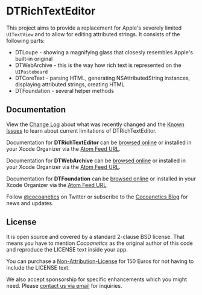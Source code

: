 DTRichTextEditor
================

This project aims to provide a replacement for Apple's severely limited `UITextView` and to allow for editing attributed strings. It consists of the following parts:

- DTLoupe - showing a magnifying glass that closesly resembles Apple's built-in original
- DTWebArchive - this is the way how rich text is represented on the `UIPasteboard`
- DTCoreText - parsing HTML, generating NSAttributedString instances, displaying attributed strings, creating HTML
- DTFoundation - several helper methods

Documentation
-------------

View the [Change Log](https://docs.cocoanetics.com/DTRichTextEditor/docs/Change%20Log.html) about what was recently changed and the [Known Issues](https://docs.cocoanetics.com/DTRichTextEditor/docs/Known%20Issues.html) to learn about current limitations of DTRichTextEditor.

Documentation for **DTRichTextEditor** can be [browsed online](https://docs.cocoanetics.com/DTRichTextEditor) or installed in your Xcode Organizer via the [Atom Feed URL](https://docs.cocoanetics.com/DTRichTextEditor/DTRichTextEditor.atom).

Documentation for **DTWebArchive** can be [browsed online](http://cocoanetics.github.com/DTWebArchive) or installed in your Xcode Organizer via the [Atom Feed URL](http://cocoanetics.github.com/DTWebArchive/DTWebArchive.atom).

Documentation for **DTFoundation** can be [browsed online](http://cocoanetics.github.com/DTFoundation) or installed in your Xcode Organizer via the [Atom Feed URL](http://cocoanetics.github.com/DTFoundation/DTFoundation.atom).

Follow [@cocoanetics](http://twitter.com/cocoanetics) on Twitter or subscribe to the [Cocoanetics Blog](http://www.cocoanetics.com) for news and updates.

License
-------

It is open source and covered by a standard 2-clause BSD license. That means you have to mention *Cocoanetics* as the original author of this code and reproduce the LICENSE text inside your app. 

You can purchase a [Non-Attribution-License](https://www.cocoanetics.com/order/?product_id=DTRichTextEditor) for 150 Euros for not having to include the LICENSE text.

We also accept sponsorship for specific enhancements which you might need. Please [contact us via email](mailto:oliver@cocoanetics.com?subject=DTRichTextEditor) for inquiries.